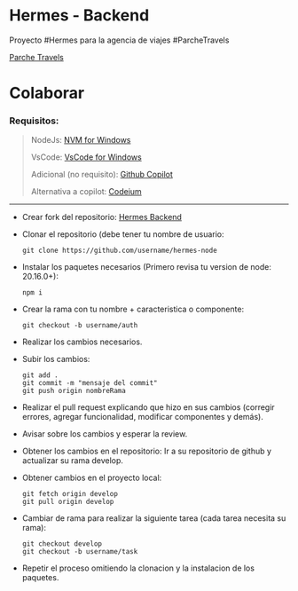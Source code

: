 # Hermes - Backend

Proyecto #Hermes para la agencia de viajes #ParcheTravels

[Parche Travels](https://www.facebook.com/profile.php?id=61558957825128)

# Colaborar

### Requisitos:

> NodeJs: [NVM for Windows](https://youtu.be/xW3QUu_zhLo?si=cfQ8tgshPdUTfLz7)
>
> VsCode: [VsCode for Windows](https://youtu.be/Dm1kXrFhaeQ?si=TJOHwyByYIBS3tY2)
>
> Adicional (no requisito): [Github Copilot](https://youtu.be/cmg9Dlth_9k?si=w-txBeFj0WOOTnhV)
>
> Alternativa a copilot: [Codeium](https://codeium.com/)

---

- Crear fork del repositorio:
[Hermes Backend](https://github.com/jfelipeq14/hermes-node)

- Clonar el repositorio (debe tener tu nombre de usuario:

      git clone https://github.com/username/hermes-node

- Instalar los paquetes necesarios (Primero revisa tu version de node: 20.16.0+):

      npm i

- Crear la rama con tu nombre + caracteristica o componente:

      git checkout -b username/auth

- Realizar los cambios necesarios.

- Subir los cambios:

      git add .
      git commit -m "mensaje del commit"
      git push origin nombreRama

- Realizar el pull request explicando que hizo en sus cambios (corregir errores, agregar funcionalidad, modificar componentes y demás).

- Avisar sobre los cambios y esperar la review.

- Obtener los cambios en el repositorio: Ir a su repositorio de github y actualizar su rama develop.

- Obtener cambios en el proyecto local:

      git fetch origin develop
      git pull origin develop

- Cambiar de rama para realizar la siguiente tarea (cada tarea necesita su rama):

      git checkout develop
      git checkout -b username/task

- Repetir el proceso omitiendo la clonacion y la instalacion de los paquetes.
